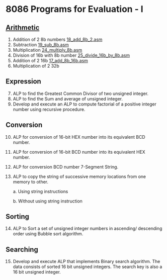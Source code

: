 # 8086 Programs for Evaluation - I

## [Arithmetic](https://github.com/jacobjohn2016/8086-Programs/tree/master/Arithmetic)
1. Addition of 2 8b numbers [18_add_8b_2.asm](https://github.com/jacobjohn2016/8086-Programs/blob/master/Arithmetic/18_add_8b_2.asm)
2. Subtraction [19_sub_8b.asm](https://github.com/jacobjohn2016/8086-Programs/blob/master/Arithmetic/19_sub_8b.asm)
3. Multiplication [24_multiply_8b.asm](https://github.com/jacobjohn2016/8086-Programs/blob/master/Arithmetic/24_multiply_8b.asm)
4. Division of 16b with 8b number [25_divide_16b_by_8b.asm](https://github.com/jacobjohn2016/8086-Programs/blob/master/Arithmetic/25_divide_16b_by_8b.asm)
5. Addition of 2 16b [17_add_8b_16b.asm](https://github.com/jacobjohn2016/8086-Programs/blob/master/Arithmetic/17_add_8b_16b.asm)
6. Multiplication of 2 32b 

## Expression
7. ALP to find the Greatest Common Divisor of two unsigned integer.
8. ALP to find the Sum and average of unsigned integer.
9. Develop and execute an ALP to compute factorial of a positive integer number using recursive procedure.

## Conversion
10. ALP for conversion of 16-bit HEX number into its equivalent BCD number. 
11. ALP for conversion of 16-bit BCD number into its equivalent HEX number.
12. ALP for conversion BCD number 7-Segment String.
13. ALP to copy the string of successive memory locations from one memory to other.

    a. Using string instructions
    
    b. Without using string instruction

## Sorting
14. ALP to Sort a set of unsigned integer numbers in ascending/ descending order using Bubble sort algorithm.

## Searching
15. Develop and execute ALP that implements Binary search algorithm. The data consists of sorted 16 bit unsigned integers. The search key is also a 16 bit unsigned integer.
